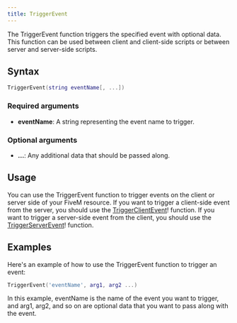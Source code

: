```yaml
---
title: TriggerEvent
---
```


The TriggerEvent function triggers the specified event with optional data. This function can be used between client and client-side scripts or between server and server-side scripts.

Syntax
------

```lua
TriggerEvent(string eventName[, ...])
```

### Required arguments
- **eventName**: A string representing the event name to trigger.

### Optional arguments
- **...**: Any additional data that should be passed along.

Usage
--------

You can use the TriggerEvent function to trigger events on the client or server side of your FiveM resource.
If you want to trigger a client-side event from the server, you should use the [TriggerClientEvent][]! function. 
If you want to trigger a server-side event from the client, you should use the [TriggerServerEvent][]! function.

Examples
--------

Here's an example of how to use the TriggerEvent function to trigger an event:

```lua
TriggerEvent('eventName', arg1, arg2 ...)
```

In this example, eventName is the name of the event you want to trigger, and arg1, arg2, and so on are optional data that you want to pass along with the event.

[TriggerServerEvent]: /docs/scripting-reference/runtimes/lua/functions/TriggerServerEvent/
[TriggerClientEvent]: /docs/scripting-reference/runtimes/lua/functions/TriggerClientEvent/
